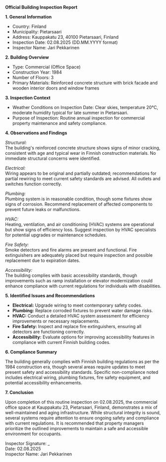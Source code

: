 **Official Building Inspection Report**

**1. General Information**

- Country: Finland
- Municipality: Pietarsaari
- Address: Kauppakatu 23, 40100 Pietarsaari, Finland
- Inspection Date: 02.08.2025 (DD.MM.YYYY format)
- Inspector Name: Jari Pekkarinen

**2. Building Overview**

- Type: Commercial (Office Space)
- Construction Year: 1984
- Number of Floors: 3
- Primary Materials: Reinforced concrete structure with brick facade and wooden interior doors and window frames

**3. Inspection Context**

- Weather Conditions on Inspection Date: Clear skies, temperature 20°C, moderate humidity typical for late summer in Pietarsaari.
- Purpose of Inspection: Routine annual inspection for commercial property maintenance and safety compliance.

**4. Observations and Findings**

*Structural:*  
The building's reinforced concrete structure shows signs of minor cracking, consistent with age and typical wear in Finnish construction materials. No immediate structural concerns were identified.

*Electrical:*  
Wiring appears to be original and partially outdated; recommendations for partial rewiring to meet current safety standards are advised. All outlets and switches function correctly.

*Plumbing:*  
Plumbing system is in reasonable condition, though some fixtures show signs of corrosion. Recommend replacement of affected components to prevent future leaks or malfunctions.

*HVAC:*  
Heating, ventilation, and air conditioning (HVAC) systems are operational but show signs of efficiency loss. Suggest inspection by HVAC specialists for potential upgrades or maintenance schedules.

*Fire Safety:*  
Smoke detectors and fire alarms are present and functional. Fire extinguishers are adequately placed but require inspection and possible replacement due to expiration dates.

*Accessibility:*  
The building complies with basic accessibility standards, though improvements such as ramp installation or elevator modernization could enhance compliance with current regulations for individuals with disabilities.

**5. Identified Issues and Recommendations**

- **Electrical:** Upgrade wiring to meet contemporary safety codes.
- **Plumbing:** Replace corroded fixtures to prevent water damage risks.
- **HVAC:** Conduct a detailed HVAC system assessment for efficiency improvements or necessary replacements.
- **Fire Safety:** Inspect and replace fire extinguishers, ensuring all detectors are functioning correctly.
- **Accessibility:** Evaluate options for improving accessibility features in compliance with current Finnish building codes.

**6. Compliance Summary**

The building generally complies with Finnish building regulations as per the 1984 construction era, though several areas require updates to meet present safety and accessibility standards. Specific non-compliance noted includes electrical wiring, plumbing fixtures, fire safety equipment, and potential accessibility enhancements.

**7. Conclusion**

Upon completion of this routine inspection on 02.08.2025, the commercial office space at Kauppakatu 23, Pietarsaari, Finland, demonstrates a mix of well-maintained and aging infrastructure. While structural integrity is sound, several systems require attention to ensure ongoing safety and compliance with current regulations. It is recommended that property managers prioritize the outlined improvements to maintain a safe and accessible environment for occupants.

Inspector Signature: _  
Date: 02.08.2025  
Inspector Name: Jari Pekkarinen